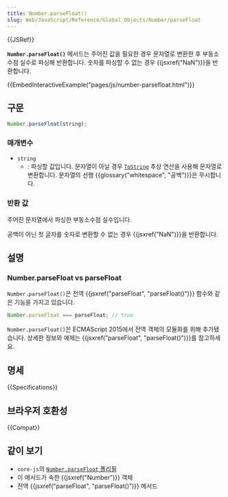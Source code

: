 ```yaml
---
title: Number.parseFloat()
slug: Web/JavaScript/Reference/Global_Objects/Number/parseFloat
---
```


{{JSRef}}

**`Number.parseFloat()`** 메서드는 주어진 값을 필요한 경우 문자열로 변환한 후 부동소수점 실수로 파싱해 반환합니다. 숫자를 파싱할 수 없는 경우 {{jsxref("NaN")}}을 반환합니다.

{{EmbedInteractiveExample("pages/js/number-parsefloat.html")}}

## 구문

```js
Number.parseFloat(string);
```

### 매개변수

- `string`
  - : 파싱할 값입니다. 문자열이 아닐 경우 [`ToString`](https://tc39.es/ecma262/#sec-tostring) 추상 연산을 사용해 문자열로 변환합니다. 문자열의 선행 {{glossary("whitespace", "공백")}}은 무시합니다.

### 반환 값

주어진 문자열에서 파싱한 부동소수점 실수입니다.

공백이 아닌 첫 글자를 숫자로 변환할 수 없는 경우 {{jsxref("NaN")}}을 반환합니다.

## 설명

### Number.parseFloat vs parseFloat

`Number.parseFloat()`은 전역 {{jsxref("parseFloat", "parseFloat()")}} 함수와 같은 기능을 가지고 있습니다.

```js
Number.parseFloat === parseFloat; // true
```

`Number.parseFloat()`은 ECMAScript 2015에서 전역 객체의 모듈화를 위해 추가됐습니다. 상세한 정보와 예제는 {{jsxref("parseFloat", "parseFloat()")}}를 참고하세요.

## 명세

{{Specifications}}

## 브라우저 호환성

{{Compat}}

## 같이 보기

- `core-js`의 [`Number.parseFloat` 폴리필](https://github.com/zloirock/core-js#ecmascript-number)
- 이 메서드가 속한 {{jsxref("Number")}} 객체
- 전역 {{jsxref("parseFloat", "parseFloat()")}} 메서드

